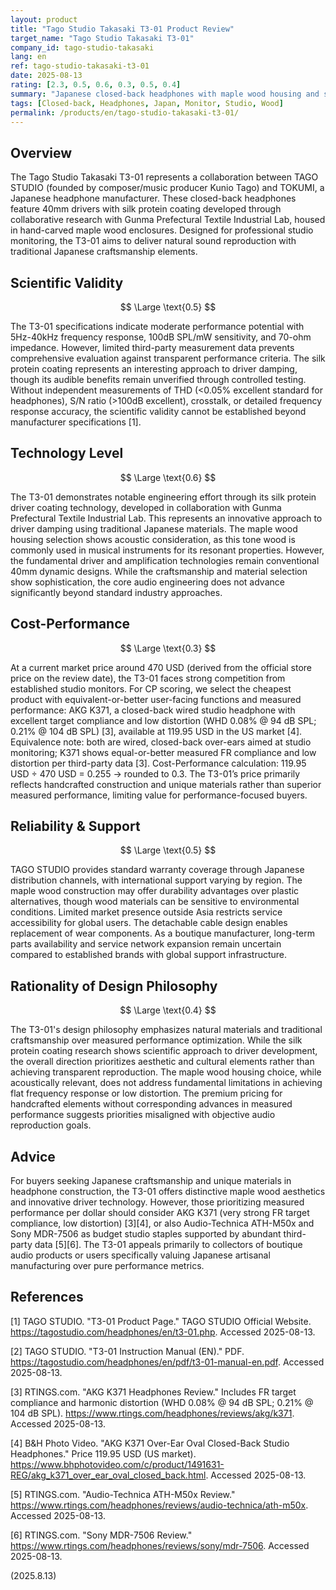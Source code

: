 ```yaml
---
layout: product
title: "Tago Studio Takasaki T3-01 Product Review"
target_name: "Tago Studio Takasaki T3-01"
company_id: tago-studio-takasaki
lang: en
ref: tago-studio-takasaki-t3-01
date: 2025-08-13
rating: [2.3, 0.5, 0.6, 0.3, 0.5, 0.4]
summary: "Japanese closed-back headphones with maple wood housing and silk protein-coated drivers targeting studio monitor applications but lacking transparent performance"
tags: [Closed-back, Headphones, Japan, Monitor, Studio, Wood]
permalink: /products/en/tago-studio-takasaki-t3-01/
---
```

## Overview

The Tago Studio Takasaki T3-01 represents a collaboration between TAGO STUDIO (founded by composer/music producer Kunio Tago) and TOKUMI, a Japanese headphone manufacturer. These closed-back headphones feature 40mm drivers with silk protein coating developed through collaborative research with Gunma Prefectural Textile Industrial Lab, housed in hand-carved maple wood enclosures. Designed for professional studio monitoring, the T3-01 aims to deliver natural sound reproduction with traditional Japanese craftsmanship elements.

## Scientific Validity

$$ \Large \text{0.5} $$

The T3-01 specifications indicate moderate performance potential with 5Hz-40kHz frequency response, 100dB SPL/mW sensitivity, and 70-ohm impedance. However, limited third-party measurement data prevents comprehensive evaluation against transparent performance criteria. The silk protein coating represents an interesting approach to driver damping, though its audible benefits remain unverified through controlled testing. Without independent measurements of THD (<0.05% excellent standard for headphones), S/N ratio (>100dB excellent), crosstalk, or detailed frequency response accuracy, the scientific validity cannot be established beyond manufacturer specifications [1].

## Technology Level

$$ \Large \text{0.6} $$

The T3-01 demonstrates notable engineering effort through its silk protein driver coating technology, developed in collaboration with Gunma Prefectural Textile Industrial Lab. This represents an innovative approach to driver damping using traditional Japanese materials. The maple wood housing selection shows acoustic consideration, as this tone wood is commonly used in musical instruments for its resonant properties. However, the fundamental driver and amplification technologies remain conventional 40mm dynamic designs. While the craftsmanship and material selection show sophistication, the core audio engineering does not advance significantly beyond standard industry approaches.

## Cost-Performance

$$ \Large \text{0.3} $$

At a current market price around 470 USD (derived from the official store price on the review date), the T3-01 faces strong competition from established studio monitors. For CP scoring, we select the cheapest product with equivalent-or-better user-facing functions and measured performance: AKG K371, a closed-back wired studio headphone with excellent target compliance and low distortion (WHD 0.08% @ 94 dB SPL; 0.21% @ 104 dB SPL) [3], available at 119.95 USD in the US market [4]. Equivalence note: both are wired, closed-back over-ears aimed at studio monitoring; K371 shows equal-or-better measured FR compliance and low distortion per third-party data [3]. Cost-Performance calculation: 119.95 USD ÷ 470 USD = 0.255 → rounded to 0.3. The T3-01’s price primarily reflects handcrafted construction and unique materials rather than superior measured performance, limiting value for performance-focused buyers.

## Reliability & Support

$$ \Large \text{0.5} $$

TAGO STUDIO provides standard warranty coverage through Japanese distribution channels, with international support varying by region. The maple wood construction may offer durability advantages over plastic alternatives, though wood materials can be sensitive to environmental conditions. Limited market presence outside Asia restricts service accessibility for global users. The detachable cable design enables replacement of wear components. As a boutique manufacturer, long-term parts availability and service network expansion remain uncertain compared to established brands with global support infrastructure.

## Rationality of Design Philosophy

$$ \Large \text{0.4} $$

The T3-01's design philosophy emphasizes natural materials and traditional craftsmanship over measured performance optimization. While the silk protein coating research shows scientific approach to driver development, the overall direction prioritizes aesthetic and cultural elements rather than achieving transparent reproduction. The maple wood housing choice, while acoustically relevant, does not address fundamental limitations in achieving flat frequency response or low distortion. The premium pricing for handcrafted elements without corresponding advances in measured performance suggests priorities misaligned with objective audio reproduction goals.

## Advice

For buyers seeking Japanese craftsmanship and unique materials in headphone construction, the T3-01 offers distinctive maple wood aesthetics and innovative driver technology. However, those prioritizing measured performance per dollar should consider AKG K371 (very strong FR target compliance, low distortion) [3][4], or also Audio-Technica ATH-M50x and Sony MDR-7506 as budget studio staples supported by abundant third-party data [5][6]. The T3-01 appeals primarily to collectors of boutique audio products or users specifically valuing Japanese artisanal manufacturing over pure performance metrics.

## References

[1] TAGO STUDIO. "T3-01 Product Page." TAGO STUDIO Official Website. https://tagostudio.com/headphones/en/t3-01.php. Accessed 2025-08-13.

[2] TAGO STUDIO. "T3-01 Instruction Manual (EN)." PDF. https://tagostudio.com/headphones/en/pdf/t3-01-manual-en.pdf. Accessed 2025-08-13.

[3] RTINGS.com. "AKG K371 Headphones Review." Includes FR target compliance and harmonic distortion (WHD 0.08% @ 94 dB SPL; 0.21% @ 104 dB SPL). https://www.rtings.com/headphones/reviews/akg/k371. Accessed 2025-08-13.

[4] B&H Photo Video. "AKG K371 Over-Ear Oval Closed-Back Studio Headphones." Price 119.95 USD (US market). https://www.bhphotovideo.com/c/product/1491631-REG/akg_k371_over_ear_oval_closed_back.html. Accessed 2025-08-13.

[5] RTINGS.com. "Audio-Technica ATH-M50x Review." https://www.rtings.com/headphones/reviews/audio-technica/ath-m50x. Accessed 2025-08-13.

[6] RTINGS.com. "Sony MDR-7506 Review." https://www.rtings.com/headphones/reviews/sony/mdr-7506. Accessed 2025-08-13.

(2025.8.13)